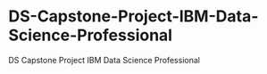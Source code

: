 # DS-Capstone-Project-IBM-Data-Science-Professional
DS Capstone Project IBM Data Science Professional
